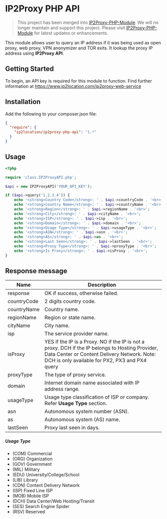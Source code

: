# IP2Proxy PHP API

> This project has been merged into [IP2Proxy-PHP-Module](https://github.com/ip2location/ip2proxy-php). We will  no longer maintain and support this project. Please visit  [IP2Proxy-PHP-Module](https://github.com/ip2location/ip2proxy-php) for latest updates or enhancements.

This module allows user to query an IP address if it was being used as open proxy, web proxy, VPN anonymizer and TOR exits. It lookup the proxy IP address using **IP2Proxy API**. 


## Getting Started
To begin, an API key is required for this module to function. Find further information at https://www.ip2location.com/ip2proxy-web-service

## Installation
Add the following to your composer.json file:

```json
{
  "require": {
	"ip2location/ip2proxy-php-api": "1.*"
  }
}
```

## Usage

```php
<?php

require 'class.IP2ProxyAPI.php';

$api = new IP2ProxyAPI('YOUR_API_KEY');

if ($api->query('1.2.3.4')) {
	echo '<strong>Country Code</strong>: ' . $api->countryCode . '<br>';
	echo '<strong>Country Name</strong>: ' . $api->countryName . '<br>';
	echo '<strong>Region</strong>: ' . $api->regionName . '<br>';
	echo '<strong>City</strong>: ' . $api->cityName . '<br>';
	echo '<strong>ISP</strong>: ' . $api->isp . '<br>';
	echo '<strong>Domain</strong>: ' . $api->domain . '<br>';
	echo '<strong>Usage Type</strong>: ' . $api->usageType . '<br>';
	echo '<strong>ASN</strong>: ' . $api->asn . '<br>';
	echo '<strong>AS</strong>: ' . $api->as . '<br>';
	echo '<strong>Last Seen</strong>: ' . $api->lastSeen . '<br>';
	echo '<strong>Proxy Type</strong>: ' . $api->proxyType . '<br>';
	echo '<strong>Is Proxy</strong>: ' . $api->isProxy . '<br>';
}
```


## Response message

| Name | Description |
| ---------- | ------------- |
| response | OK if success, otherwise failed. |
| countryCode | 2 digits country code. |
| countryName | Country name. |
| regionName | Region or state name. |
| cityName | City name. |
| isp | The service provider name. |
| isProxy | YES if the IP is a Proxy. NO if the IP is not a proxy. DCH if the IP belongs to Hosting Provider, Data Center or Content Delivery Network. Note: DCH is only available for PX2, PX3 and PX4 query |
| proxyType | The type of proxy service. |
| domain | Internet domain name associated with IP address range. |
| usageType | Usage type classification of ISP or company. Refer **Usage Type** section. |
| asn | Autonomous system number (ASN).                              |
| as | Autonomous system (AS) name. |
| lastSeen | Proxy last seen in days. |



##### Usage Type

- (COM) Commercial
- (ORG) Organization
- (GOV) Government
- (MIL) Military
- (EDU) University/College/School
- (LIB) Library
- (CDN) Content Delivery Network
- (ISP) Fixed Line ISP
- (MOB) Mobile ISP
- (DCH) Data Center/Web Hosting/Transit
- (SES) Search Engine Spider
- (RSV) Reserved